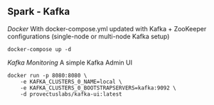 ## Spark - Kafka  



*_Docker_*
With docker-compose.yml updated with Kafka + ZooKeeper configurations (single-node or multi-node Kafka setup)
```shell
docker-compose up -d
```

*_Kafka Monitoring_*
A simple Kafka Admin UI
```shell
docker run -p 8080:8080 \
	-e KAFKA_CLUSTERS_0_NAME=local \
	-e KAFKA_CLUSTERS_0_BOOTSTRAPSERVERS=kafka:9092 \
	-d provectuslabs/kafka-ui:latest
```